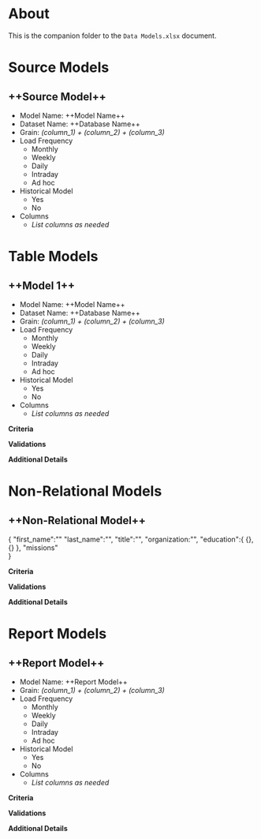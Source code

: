 # About

This is the companion folder to the `Data Models.xlsx` document.

# Source Models

## ++Source Model++

- Model Name: ++Model Name++
- Dataset Name: ++Database Name++
- Grain: *(column_1) + (column_2) + (column_3)*
- Load Frequency
  - Monthly
  - Weekly
  - Daily
  - Intraday
  - Ad hoc
- Historical Model
  - Yes
  - No
- Columns
  - *List columns as needed*

# Table Models

## ++Model 1++

- Model Name: ++Model Name++
- Dataset Name: ++Database Name++
- Grain: *(column_1) + (column_2) + (column_3)*
- Load Frequency
  - Monthly
  - Weekly
  - Daily
  - Intraday
  - Ad hoc
- Historical Model
  - Yes
  - No
- Columns
  - *List columns as needed*

__Criteria__

__Validations__

__Additional Details__

# Non-Relational Models

## ++Non-Relational Model++

{
	"first_name":""
	"last_name":"",
	"title":"",
	"organization:"",
	"education":{
			{},
			{}
		},
	"missions"	
}

__Criteria__

__Validations__

__Additional Details__

# Report Models

## ++Report Model++

- Model Name: ++Report Model++
- Grain: *(column_1) + (column_2) + (column_3)*
- Load Frequency
  - Monthly
  - Weekly
  - Daily
  - Intraday
  - Ad hoc
- Historical Model
  - Yes
  - No
- Columns
  - *List columns as needed*

__Criteria__

__Validations__

__Additional Details__